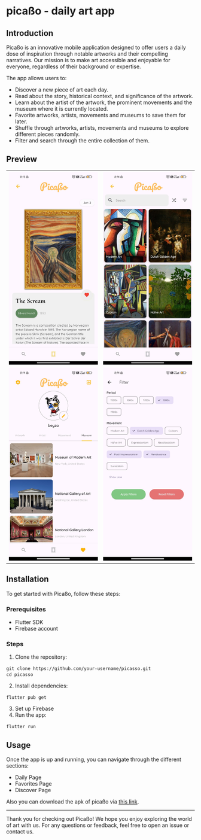 # picaßo - daily art app

## Introduction

Picaßo is an innovative mobile application designed to offer users a daily dose of inspiration through notable artworks and their compelling narratives. Our mission is to make art accessible and enjoyable for everyone, regardless of their background or expertise.

The app allows users to:

* Discover a new piece of art each day.
* Read about the story, historical context, and significance of the artwork.
* Learn about the artist of the artwork, the prominent movements and the museum where it is currently located.
* Favorite artworks, artists, movements and museums to save them for later.
* Shuffle through artworks, artists, movements and museums to explore different pieces randomly.
* Filter and search through the entire collection of them.

## Preview

<table>
  <tr>
    <td><img src="assets/daily.jpg" alt="Daily Page" width="300"></td>
    <td><img src="assets/discover_movement.jpg" alt="Discover - Movements Page" width="300"></td>
  </tr>
  <tr>
    <td><img src="assets/fav_museum.jpg" alt="Favorites - Museums Page" width="300"></td>
    <td><img src="assets/filter.jpg" alt="Filter Page" width="300"></td>
  </tr>
</table>

## Installation

To get started with Picaßo, follow these steps:

### Prerequisites
* Flutter SDK
* Firebase account

### Steps
1. Clone the repository:

```
git clone https://github.com/your-username/picasso.git
cd picasso
```

2. Install dependencies:

```
flutter pub get
```

3. Set up Firebase
4. Run the app:

```
flutter run
```

## Usage
Once the app is up and running, you can navigate through the different sections:
  * Daily Page
  * Favorites Page
  * Discover Page

Also you can download the apk of picaßo via [this link](https://file.io/E4XmhYIByA1L).

---

Thank you for checking out Picaßo! We hope you enjoy exploring the world of art with us. For any questions or feedback, feel free to open an issue or contact us.
